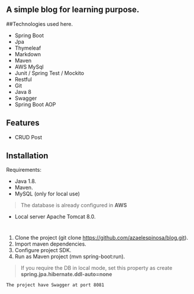 ## A simple blog for learning purpose.

##Technologies used here.
- Spring Boot
- Jpa
- Thymeleaf
- Markdown
- Maven
- AWS MySql
- Junit / Spring Test / Mockito
- Restful
- Git
- Java 8
- Swagger
- Spring Boot AOP

## Features
- CRUD Post

## Installation

Requirements:

- Java 1.8.
- Maven.
- MySQL (only for local use)
 > The database is already configured in **AWS**
- Local server Apache Tomcat 8.0.



#

1. Clone the project (git clone https://github.com/azaelespinosa/blog.git).
2. Import maven dependencies. 
3. Configure project SDK.
2. Run as Maven project (mvn spring-boot:run).

> If you require the DB in local mode, set this property as create **spring.jpa.hibernate.ddl-auto=none**



```mermaid
The project have Swagger at port 8081
```
